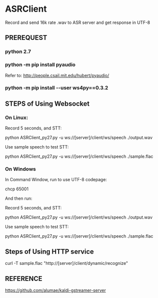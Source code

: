 # ASRClient

Record and send 16k rate .wav to ASR server and get response in UTF-8

## PREREQUEST

### python 2.7

### python -m pip install pyaudio

Refer to: http://people.csail.mit.edu/hubert/pyaudio/

### python -m pip install --user ws4py==0.3.2

## STEPS of Using Websocket

### On Linux:

Record 5 seconds, and STT:

python ASRClient_py27.py -u ws://[server]/client/ws/speech ./output.wav

Use sample speech to test STT:

python ASRClient_py27.py -u ws://[server]/client/ws/speech ./sample.flac

### On Windows

In Command Window, run to use UTF-8 codepage:

chcp 65001

And then run:

Record 5 seconds, and STT:

python ASRClient_py27.py -u ws://[server]/client/ws/speech ./output.wav

Use sample speech to test STT:

python ASRClient_py27.py -u ws://[server]/client/ws/speech ./sample.flac

## Steps of Using HTTP service
curl -T sample.flac "http://[server]/client/dynamic/recognize"


## REFERENCE

https://github.com/alumae/kaldi-gstreamer-server

